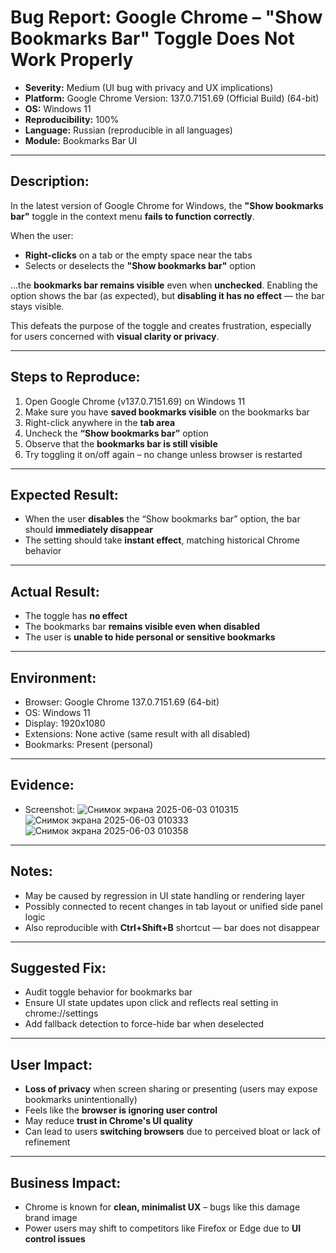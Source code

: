 # Bug Report: Google Chrome – "Show Bookmarks Bar" Toggle Does Not Work Properly

- **Severity:** Medium (UI bug with privacy and UX implications)  
- **Platform:** Google Chrome Version: 137.0.7151.69 (Official Build) (64-bit)  
- **OS:** Windows 11  
- **Reproducibility:** 100%  
- **Language:** Russian (reproducible in all languages)  
- **Module:** Bookmarks Bar UI

---

## Description:

In the latest version of Google Chrome for Windows, the **"Show bookmarks bar"** toggle in the context menu **fails to function correctly**.

When the user:
- **Right-clicks** on a tab or the empty space near the tabs
- Selects or deselects the **"Show bookmarks bar"** option

…the **bookmarks bar remains visible** even when **unchecked**. Enabling the option shows the bar (as expected), but **disabling it has no effect** — the bar stays visible.

This defeats the purpose of the toggle and creates frustration, especially for users concerned with **visual clarity or privacy**.

---

## Steps to Reproduce:

1. Open Google Chrome (v137.0.7151.69) on Windows 11  
2. Make sure you have **saved bookmarks visible** on the bookmarks bar  
3. Right-click anywhere in the **tab area**  
4. Uncheck the **“Show bookmarks bar”** option  
5. Observe that the **bookmarks bar is still visible**  
6. Try toggling it on/off again – no change unless browser is restarted

---

## Expected Result:

- When the user **disables** the “Show bookmarks bar” option, the bar should **immediately disappear**
- The setting should take **instant effect**, matching historical Chrome behavior

---

## Actual Result:

- The toggle has **no effect**  
- The bookmarks bar **remains visible even when disabled**  
- The user is **unable to hide personal or sensitive bookmarks**

---

## Environment:

- Browser: Google Chrome 137.0.7151.69 (64-bit)  
- OS: Windows 11  
- Display: 1920x1080  
- Extensions: None active (same result with all disabled)  
- Bookmarks: Present (personal)

---

## Evidence:

- Screenshot: ![Снимок экрана 2025-06-03 010315](https://github.com/user-attachments/assets/cdfb4b57-83a4-4b64-935c-3901d37c724a)
![Снимок экрана 2025-06-03 010333](https://github.com/user-attachments/assets/71ef4e65-b018-4632-b7bd-1c7584c28833)
![Снимок экрана 2025-06-03 010358](https://github.com/user-attachments/assets/7e48f036-5515-4408-83b4-2e5ade5191e8)


---

## Notes:

- May be caused by regression in UI state handling or rendering layer  
- Possibly connected to recent changes in tab layout or unified side panel logic  
- Also reproducible with **Ctrl+Shift+B** shortcut — bar does not disappear

---

## Suggested Fix:

- Audit toggle behavior for bookmarks bar  
- Ensure UI state updates upon click and reflects real setting in chrome://settings  
- Add fallback detection to force-hide bar when deselected

---

## User Impact:

- **Loss of privacy** when screen sharing or presenting (users may expose bookmarks unintentionally)  
- Feels like the **browser is ignoring user control**  
- May reduce **trust in Chrome's UI quality**  
- Can lead to users **switching browsers** due to perceived bloat or lack of refinement

---

## Business Impact:

- Chrome is known for **clean, minimalist UX** – bugs like this damage brand image  
- Power users may shift to competitors like Firefox or Edge due to **UI control issues**

